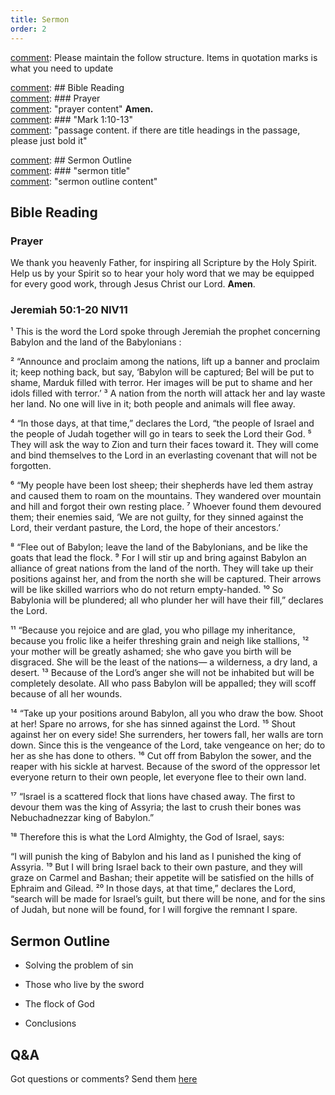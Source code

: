 ```yaml
---
title: Sermon 
order: 2
---
```


[comment]: Please maintain the follow structure. Items in quotation marks is what you need to update

[comment]: ## Bible Reading  
[comment]: ### Prayer  
[comment]: "prayer content"  **Amen.**  
[comment]:  ### "Mark 1:10-13"  
[comment]: "passage content. if there are title headings in the passage, please just bold it"  

[comment]: ## Sermon Outline  
[comment]: ### "sermon title"  
[comment]: "sermon outline content"  

[comment]: ------------------------------------------------------------------------------------

## Bible Reading

### Prayer
We thank you heavenly Father, for inspiring all Scripture by the Holy Spirit. Help us by your Spirit so to hear your holy word that we may be equipped for every good work, through Jesus Christ our Lord. **Amen**.

### Jeremiah 50:1-20 NIV11

¹ This is the word the Lord spoke through Jeremiah the prophet concerning Babylon and the land of the Babylonians :

² “Announce and proclaim among the nations,
lift up a banner and proclaim it;
keep nothing back, but say,
‘Babylon will be captured;
Bel will be put to shame,
Marduk filled with terror.
Her images will be put to shame
and her idols filled with terror.’
³ A nation from the north will attack her
and lay waste her land.
No one will live in it;
both people and animals will flee away.

⁴ “In those days, at that time,”
declares the Lord,
“the people of Israel and the people of Judah together
will go in tears to seek the Lord their God.
⁵ They will ask the way to Zion
and turn their faces toward it.
They will come and bind themselves to the Lord
in an everlasting covenant
that will not be forgotten.

⁶ “My people have been lost sheep;
their shepherds have led them astray
and caused them to roam on the mountains.
They wandered over mountain and hill
and forgot their own resting place.
⁷ Whoever found them devoured them;
their enemies said, ‘We are not guilty,
for they sinned against the Lord, their verdant pasture,
the Lord, the hope of their ancestors.’

⁸ “Flee out of Babylon;
leave the land of the Babylonians,
and be like the goats that lead the flock.
⁹ For I will stir up and bring against Babylon
an alliance of great nations from the land of the north.
They will take up their positions against her,
and from the north she will be captured.
Their arrows will be like skilled warriors
who do not return empty-handed.
¹⁰ So Babylonia will be plundered;
all who plunder her will have their fill,”
declares the Lord.

¹¹ “Because you rejoice and are glad,
you who pillage my inheritance,
because you frolic like a heifer threshing grain
and neigh like stallions,
¹² your mother will be greatly ashamed;
she who gave you birth will be disgraced.
She will be the least of the nations—
a wilderness, a dry land, a desert.
¹³ Because of the Lord’s anger she will not be inhabited
but will be completely desolate.
All who pass Babylon will be appalled;
they will scoff because of all her wounds.

¹⁴ “Take up your positions around Babylon,
all you who draw the bow.
Shoot at her! Spare no arrows,
for she has sinned against the Lord.
¹⁵ Shout against her on every side!
She surrenders, her towers fall,
her walls are torn down.
Since this is the vengeance of the Lord,
take vengeance on her;
do to her as she has done to others.
¹⁶ Cut off from Babylon the sower,
and the reaper with his sickle at harvest.
Because of the sword of the oppressor
let everyone return to their own people,
let everyone flee to their own land.

¹⁷ “Israel is a scattered flock
that lions have chased away.
The first to devour them
was the king of Assyria;
the last to crush their bones
was Nebuchadnezzar king of Babylon.”

¹⁸ Therefore this is what the Lord Almighty, the God of Israel, says:

“I will punish the king of Babylon and his land
as I punished the king of Assyria.
¹⁹ But I will bring Israel back to their own pasture,
and they will graze on Carmel and Bashan;
their appetite will be satisfied
on the hills of Ephraim and Gilead.
²⁰ In those days, at that time,”
declares the Lord,
“search will be made for Israel’s guilt,
but there will be none,
and for the sins of Judah,
but none will be found,
for I will forgive the remnant I spare.


## Sermon Outline

- Solving the problem of sin 

- Those who live by the sword 

- The flock of God 

- Conclusions 


## Q&A
Got questions or comments? Send them [here](https://tinyurl.com/SGHACQuestionsAnswers)
